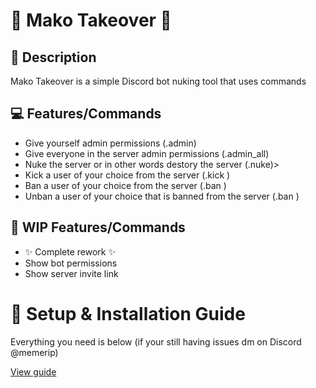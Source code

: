 # 🦈 Mako Takeover 🦈

## 📰 Description
<P>Mako Takeover is a simple Discord bot nuking tool that uses commands</P>

## 💻 Features/Commands
<ul>
  <li>Give yourself admin permissions (.admin)</li>
  <li>Give everyone in the server admin permissions (.admin_all)</li>
  <li>Nuke the server or in other words destory the server (.nuke)></li>
  <li>Kick a user of your choice from the server (.kick <user>)</li>
  <li>Ban a user of your choice from the server (.ban <user>)</li>
  <li>Unban a user of your choice that is banned from the server (.ban <user>)</li>
</ul>

## 🔧 WIP Features/Commands
<ul>
  <li>✨ Complete rework ✨</li>
  <li>Show bot permissions</li>
  <li>Show server invite link</li>
</ul>

# 📝 Setup & Installation Guide
<p>Everything you need is below (if your still having issues dm on Discord @memerip)</p>
<a href="https://github.com/Memerip/Mako-Takeover/blob/main/setup-guide.txt">View guide</a>
